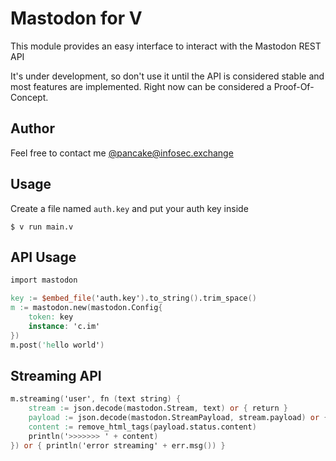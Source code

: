 # Mastodon for V

This module provides an easy interface to interact with the Mastodon REST API

It's under development, so don't use it until the API is considered stable
and most features are implemented. Right now can be considered a Proof-Of-Concept.

## Author

Feel free to contact me [@pancake@infosec.exchange](https://infosec.exchange/@pancake)

## Usage

Create a file named `auth.key` and put your auth key inside

```
$ v run main.v
```

## API Usage

```v
import mastodon

key := $embed_file('auth.key').to_string().trim_space()
m := mastodon.new(mastodon.Config{
	token: key
	instance: 'c.im'
})
m.post('hello world')
```

## Streaming API

```v
m.streaming('user', fn (text string) {
	stream := json.decode(mastodon.Stream, text) or { return }
	payload := json.decode(mastodon.StreamPayload, stream.payload) or { return }
	content := remove_html_tags(payload.status.content)
	println('>>>>>>> ' + content)
}) or { println('error streaming' + err.msg()) }
```
